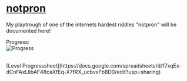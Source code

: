 # [notpron](https://notpron.com/notpron/)

My playtrough of one of the internets hardest riddles "notpron" will be documented here!
<br>

<!-- Progressbar -->
Progress:
<br>
![Progress](https://progress-bar.xyz/35)

<br>
[Level Progresssheet](https://docs.google.com/spreadsheets/d/17xqEx-dCnFAxLlibAF48caXfEq-X7fRX_ucbvxFb8D0/edit?usp=sharing)
